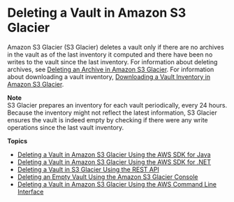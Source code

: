 # Deleting a Vault in Amazon S3 Glacier<a name="deleting-vaults"></a>

Amazon S3 Glacier \(S3 Glacier\) deletes a vault only if there are no archives in the vault as of the last inventory it computed and there have been no writes to the vault since the last inventory\. For information about deleting archives, see [Deleting an Archive in Amazon S3 Glacier](deleting-an-archive.md)\. For information about downloading a vault inventory, [Downloading a Vault Inventory in Amazon S3 Glacier](vault-inventory.md)\. 

**Note**  
S3 Glacier prepares an inventory for each vault periodically, every 24 hours\. Because the inventory might not reflect the latest information, S3 Glacier ensures the vault is indeed empty by checking if there were any write operations since the last vault inventory\. 

**Topics**
+ [Deleting a Vault in Amazon S3 Glacier Using the AWS SDK for Java](deleting-vaults-sdk-java.md)
+ [Deleting a Vault in Amazon S3 Glacier Using the AWS SDK for \.NET](deleting-vaults-sdk-dotnet.md)
+ [Deleting a Vault in S3 Glacier Using the REST API](deleting-vault-rest-api.md)
+ [Deleting an Empty Vault Using the Amazon S3 Glacier Console](deleting-vaults-console.md)
+ [Deleting a Vault in Amazon S3 Glacier Using the AWS Command Line Interface](deleting-vaults-cli.md)